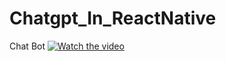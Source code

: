# Chatgpt_In_ReactNative
Chat Bot
[![Watch the video](https://i.imgur.com/vKb2F1B.png)](https://youtu.be/vt5fpE0bzSY)
